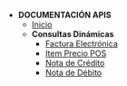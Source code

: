 - **DOCUMENTACIÓN APIS**
  - [Inicio](README.md)
  - **Consultas Dinámicas**
    - [Factura Electrónica](facturacion/factura.md)
    - [Item Precio POS](Consultas/itempreciopos.md)
    - [Nota de Crédito](facturacion/nota-credito.md)
    - [Nota de Débito](facturacion/nota-debito.md)
  
